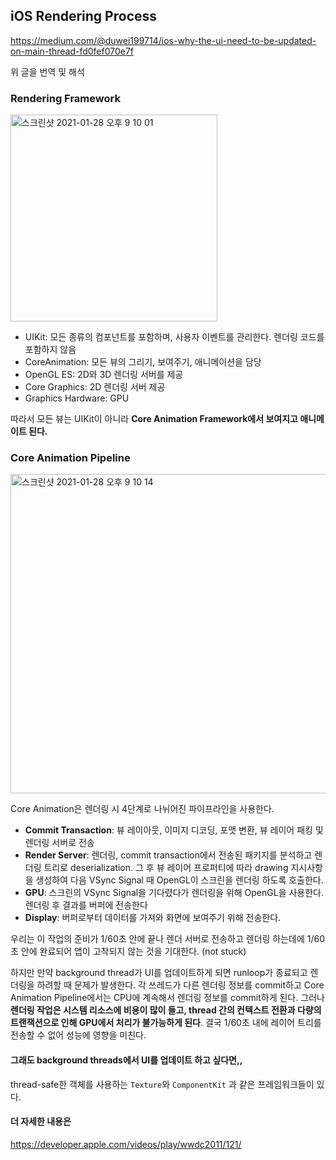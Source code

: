 ## iOS Rendering Process

https://medium.com/@duwei199714/ios-why-the-ui-need-to-be-updated-on-main-thread-fd0fef070e7f

위 글을 번역 및 해석

### Rendering Framework

<img width="331" alt="스크린샷 2021-01-28 오후 9 10 01" src="https://user-images.githubusercontent.com/62557093/106136840-30268780-61ad-11eb-889c-a9bd2ed46c34.png">

- UIKit: 모든 종류의 컴포넌트를 포함하며, 사용자 이벤트를 관리한다. 렌더링 코드를 포함하지 않음
- CoreAnimation: 모든 뷰의 그리기, 보여주기, 애니메이션을 담당
- OpenGL ES: 2D와 3D 렌더링 서버를 제공
- Core Graphics: 2D 렌더링 서버 제공
- Graphics Hardware: GPU

따라서 모든 뷰는 UIKit이 아니라 **Core Animation Framework에서 보여지고 애니메이트 된다.**



### Core Animation Pipeline

<img width="511" alt="스크린샷 2021-01-28 오후 9 10 14" src="https://user-images.githubusercontent.com/62557093/106136855-37e62c00-61ad-11eb-8c54-5f4461ee0b13.png">

Core Animation은 렌더링 시 4단계로 나뉘어진 파이프라인을 사용한다.

- **Commit Transaction**: 뷰 레이아웃, 이미지 디코딩, 포맷 변환, 뷰 레이어 패킹 및 렌더링 서버로 전송
- **Render Server**: 렌더링, commit transaction에서 전송된 패키지를 분석하고 렌더링 트리로 deserialization. 그 후 뷰 레이어 프로퍼티에 따라 drawing 지시사항을 생성하여 다음 VSync Signal 때 OpenGL이 스크린을 렌더링 하도록 호출한다.
- **GPU**: 스크린의 VSync Signal을 기다렸다가 렌더링을 위해 OpenGL을 사용한다. 렌더링 후 결과를 버퍼에 전송한다
- **Display**: 버퍼로부터 데이터를 가져와 화면에 보여주기 위해 전송한다.

우리는 이 작업의 준비가 1/60초 안에 끝나 렌더 서버로 전송하고 렌더링 하는데에 1/60초 안에 완료되어 앱이 고착되지 않는 것을 기대한다. (not stuck)

하지만 만약 background thread가 UI를 업데이트하게 되면 runloop가 종료되고 렌더링을 하려할 때 문제가 발생한다. 각 쓰레드가 다른 렌더링 정보를 commit하고 Core Animation Pipeline에서는 CPU에 계속해서 렌더링 정보를 commit하게 된다. 그러나 **렌더링 작업은 시스템 리소스에 비용이 많이 들고, thread 간의 컨텍스트 전환과 다량의 트랜잭션으로 인해 GPU에서 처리가 불가능하게 된다**. 결국 1/60초 내에 레이어 트리를 전송할 수 없어 성능에 영향을 미친다.



#### 그래도 background threads에서 UI를 업데이트 하고 싶다면,,

thread-safe한 객체를 사용하는 `Texture`와 `ComponentKit` 과 같은 프레임워크들이 있다.



#### 더 자세한 내용은

https://developer.apple.com/videos/play/wwdc2011/121/